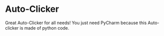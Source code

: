 # Auto-Clicker
Great Auto-Clicker for all needs! You just need PyCharm because this Auto-clicker is made of python code.
